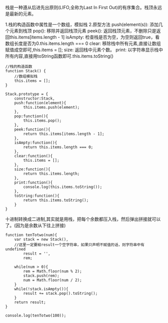 栈是一种遵从后进先出原则(LIFO,全称为Last In First Out)的有序集合。栈顶永远是最新的元素。

1.栈的构造函数中属性是一个数组，模拟栈
2.原型方法
    push(element(s)): 添加几个元素到栈顶
    pop(): 移除并返回栈顶元素
    peek(): 返回栈顶元素，不删除只是返回this.items[items.length - 1]
    isAmpty: 检查栈是否为空，为空则返回true，看数组长度是否为0.this.items.length === 0
    clear: 移除栈中所有元素,直接让数组赋值成空即可,this.items = [];
    size: 返回栈中元素个数。
    print: 以字符串显示栈中所有内容,直接用toString函数即可.this.items.toString()

```
//栈的构造函数
function Stack() {
    //数组模拟栈
    this.items = [];
}

Stack.prototype = {
    constructor:Stack,
    push:function(element){
        this.items.push(element);
    },
    pop:function(){
        this.items.pop();
    },
    peek:function(){
        return this.items[items.length - 1];
    },
    isAmpty:function(){
        return this.items.length === 0;
    },
    clear:function(){
        this.items = [];
    },
    size:function(){
        return this.items.length;
    },
    print:function(){
        console.log(this.items.toString());
    },
    toString:function(){
        return this.items.toString();
    }
}
```

十进制转换成二进制,其实就是用栈，把每个余数都压入栈，然后弹出拼接就可以了。(因为是余数从下往上拼接)

```
function tenTotwo(num){
    var stack = new Stack(),
    //这里一定要給result一个空字符串，如果只声明不赋值的话，则字符串中有undefined
        result = '',
        rem;

    while(num > 0){
        rem = Math.floor(num % 2);
        stack.push(rem);
        num = Math.floor(num / 2);
    }
    while(!stack.isAmpty()){
        result += stack.pop().toString();
    }
    return result;
}

console.log(tenTotwo(100));
```
